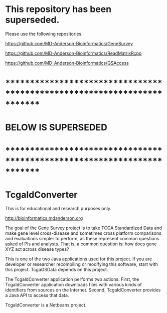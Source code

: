 # This repository has been superseded.

Please use the following repositories.

https://github.com/MD-Anderson-Bioinformatics/GeneSurvey

https://github.com/MD-Anderson-Bioinformatics/ReadMatrixRcpp

https://github.com/MD-Anderson-Bioinformatics/GSAccess

# ***********************************************************************
# BELOW IS SUPERSEDED
# ***********************************************************************

# TcgaIdConverter

This is for educational and research purposes only. 

http://bioinformatics.mdanderson.org

The goal of the Gene Survey project is to take TCGA Standardized Data and make gene level cross-disease and sometimes cross platform comparisons and evaluations simpler to perform, as these represent common questions asked of PIs and analysts. That is, a common question is: how does gene XYZ act across disease types?

This is one of the two Java applications used for this project. If you are developer or researcher recompiling or modifying this software, start with this project. TcgaGSData depends on this project.

The TcgaIdConverter application performs two actions. First, the TcgaIdConverter application downloads files with various kinds of identifiers from sources on the Internet. Second, TcgaIdConverter provides a Java API to access that data.

TcgaIdConverter is a Netbeans project.
